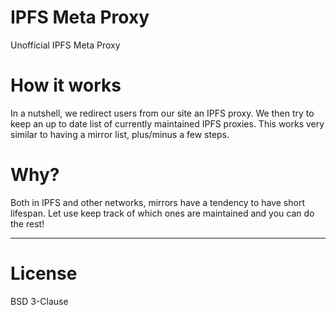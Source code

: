 # IPFS Meta Proxy
Unofficial IPFS Meta Proxy

# How it works

In a nutshell, we redirect users from our site an IPFS proxy. We then try to keep an up to date list of currently maintained IPFS proxies. This works very similar to having a mirror list, plus/minus a few steps.

# Why?

Both in IPFS and other networks, mirrors have a tendency to have short lifespan. Let use keep track of which ones are maintained and you can do the rest!

______________________

# License

BSD 3-Clause
